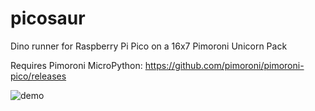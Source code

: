 # picosaur
Dino runner for Raspberry Pi Pico on a 16x7 Pimoroni Unicorn Pack

Requires Pimoroni MicroPython:
https://github.com/pimoroni/pimoroni-pico/releases

![demo](./preview.gif) 